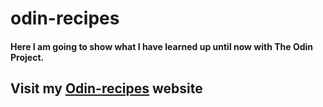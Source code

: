 # odin-recipes

#### Here I am going to show what I have learned up until now with The Odin Project.

## Visit my [Odin-recipes](https://otabekkadirov.github.io/odin-recipes/) website
